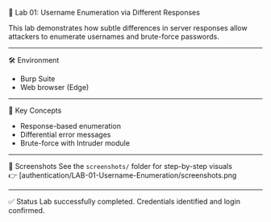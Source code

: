 🔎 Lab 01: Username Enumeration via Different Responses

This lab demonstrates how subtle differences in server responses allow attackers to enumerate usernames and brute-force passwords.

---

 🛠️ Environment
- Burp Suite
- Web browser (Edge)

---

🎯 Key Concepts
- Response-based enumeration
- Differential error messages
- Brute-force with Intruder module

---

 📸 Screenshots
See the `screenshots/` folder for step-by-step visuals  
👉 [authentication/LAB-01-Username-Enumeration/screenshots.png

---

 ✅ Status
Lab successfully completed. Credentials identified and login confirmed.

